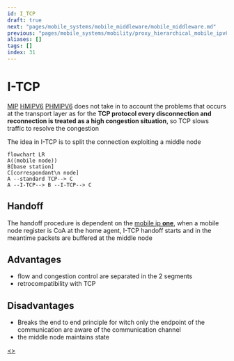 ```yaml
---
id: I_TCP
draft: true
next: "pages/mobile_systems/mobile_middleware/mobile_middleware.md"
previous: "pages/mobile_systems/mobility/proxy_hierarchical_mobile_ipv6.md"
aliases: []
tags: []
index: 31
---
```


#  I-TCP

[MIP](pages/mobile_systems/mobility/mobile_ip.md) [HMIPV6](pages/mobile_systems/mobility/hierarchical_mobile_ipv6.md) [PHMIPV6](pages/mobile_systems/mobility/proxy_hierarchical_mobile_ipv6.md)  does not take in to account the problems that occurs at the transport layer as for the **TCP protocol every disconnection and reconnection is treated as a high congestion situation**, so TCP slows traffic to resolve the congestion

The idea in I-TCP is to split the connection exploiting a middle node

```mermaid
flowchart LR
A((mobile node))
B[base station]
C[correspondant\n node]
A --standard TCP--> C
A --I-TCP--> B --I-TCP--> C
```

## Handoff

The handoff procedure is dependent on the [mobile ip **one**](pages/mobile_systems/mobility/mobile_ip.md), when a mobile node register is CoA at the home agent, I-TCP handoff starts and in the meantime packets are buffered at the middle node

## Advantages

- flow and congestion control are separated in the 2 segments
- retrocompatibility with TCP

## Disadvantages

- Breaks the end to end principle for witch only the endpoint of the communication are aware of the communication channel
- the middle node maintains state

[<](pages/mobile_systems/mobility/proxy_hierarchical_mobile_ipv6.md)[>](pages/mobile_systems/mobile_middleware/mobile_middleware.md)
